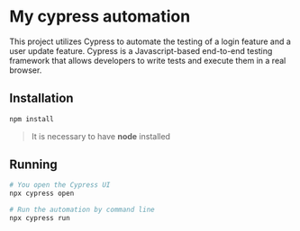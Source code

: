 # My cypress automation

This project utilizes Cypress to automate the testing of a login feature and a user update feature. Cypress is a Javascript-based end-to-end testing framework that allows developers to write tests and execute them in a real browser. 

## Installation
```bash
npm install
```
> It is necessary to have **node** installed

## Running
```bash
# You open the Cypress UI
npx cypress open

# Run the automation by command line
npx cypress run
```